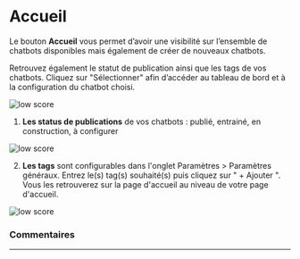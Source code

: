 # Accueil

Le bouton **Accueil** vous permet d’avoir une visibilité sur l’ensemble de chatbots disponibles mais également de créer de nouveaux chatbots.

Retrouvez également le statut de publication ainsi que les tags de vos chatbots. Cliquez sur "Sélectionner" afin d’accéder au tableau de bord et à la configuration du chatbot choisi.

<div class="image_center">
  <img :src="$withBase('/assets/img/fr/page_accueil/page1.PNG')" alt="low score">
</div>


1. **Les status de publications** de vos chatbots : publié, entrainé, en construction, à configurer

<div class="image_center">
  <img :src="$withBase('/assets/img/fr/page_accueil/page2.PNG')" alt="low score">
</div>


2. **Les tags** sont configurables dans l'onglet Paramètres > Paramètres généraux. Entrez le(s) tag(s) souhaité(s) puis cliquez sur " + Ajouter ". Vous les retrouverez sur la page d'accueil au niveau de votre page d'accueil.

<div class="image_center">
  <img :src="$withBase('/assets/img/fr/page_accueil/page3.PNG')" alt="low score">
</div>

### Commentaires
---

<Commentaire />